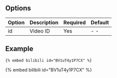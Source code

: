 ## Options

| Option | Description | Required | Default |
| :----- | :---------- | :------- | :------ |
| id     | Video ID    | Yes      | - -     |

## Example

<!-- embed ignore begin -->

```text
{% embed bilibili id="BV1uT4y1P7CX" %}
```

<!-- embed ignore end -->

{% embed bilibili id="BV1uT4y1P7CX" %}
